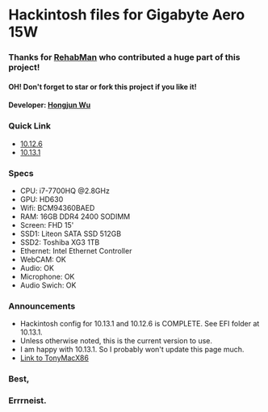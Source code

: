 # Hackintosh files for Gigabyte Aero 15W
### Thanks for [RehabMan](https://www.tonymacx86.com/members/rehabman.429483/) who contributed a huge part of this project!
#### OH! Don't forget to star or fork this project if you like it!
#### Developer: [Hongjun Wu](https://www.tonymacx86.com/members/errrneist.1550861/)
### Quick Link
* [10.12.6](https://github.com/Errrneist/Hackintosh-Aero-15W/tree/master/CLOVER/10.12.6)
* [10.13.1](https://github.com/Errrneist/Hackintosh-Aero-15W/tree/master/CLOVER/10.13.1)
### Specs
* CPU: i7-7700HQ @2.8GHz
* GPU: HD630
* Wifi: BCM94360BAED
* RAM: 16GB DDR4 2400 SODIMM
* Screen: FHD 15'
* SSD1: Liteon SATA SSD 512GB
* SSD2: Toshiba XG3 1TB
* Ethernet: Intel Ethernet Controller
* WebCAM: OK
* Audio: OK
* Microphone: OK
* Audio Swich: OK
### Announcements
* Hackintosh config for 10.13.1 and 10.12.6 is COMPLETE. See EFI folder at 10.13.1.
* Unless otherwise noted, this is the current version to use.
* I am happy with 10.13.1. So I probably won't update this page much.
* [Link to TonyMacX86](https://www.tonymacx86.com/threads/gigabyte-aero-15-hackintosh-10-13-1.245289/)
### 
### Best,
### Errrneist.
